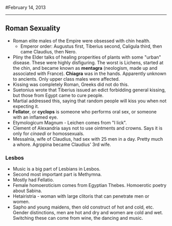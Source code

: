 #February 14, 2013
***
## Roman Sexuality

-	Roman elite males of the Empire were obsessed with chin health.
	-	Emperor order: Augustus first, Tiberius second, Caligula third, then came Claudius, then Nero.
-	Pliny the Elder talks of healing properities of plants with some "urban" disease. These were highly disfiguring. The worst is Lichens, started at the chin, and became known as **mentagra** (neologism, made up and associated with France). **Chiagra** was in the hands. Apparently unknown to ancients. Only upper class males were affected.
-	Kissing was completely Roman, Greeks did not do this.
-	Suetonius wrote that Tiberius issued an edict forbidding general kissing, but those from Egypt came to cure people.
-	Martial addressed this, saying that random people will kiss you when not expecting it.
-	**Fellator**, or **cyclops** is someone who performs oral sex, or someone with an inflamed eye.
-	Etymologicum Magnum - Leichen comes from "I lick".
-	Clement of Alexandria says not to use ointments and crowns. Says it is only for *cinaedi* or homossexuals.
-	Messalnia, wife of Claudius, had sex with 25 men in a day. Pretty much a whore. Agrppina became Claudius' 3rd wife.

### Lesbos
-	Music is a big part of Lesbians in Lesbos.
-	Second most important part is Methymna.
-	Mostly had Fellatio.
-	Female homoeroticism comes from Egyptian Thebes. Homoerotic poetry about Sabina.
-	Hetairistria - woman with large clitoris that can penetrate men or women.
-	Sapho and young maidens, then old construct of hot and cold, etc. Gender distinctions, men are hot and dry and women are cold and wet. Switching these can come from wine, the dancing and music.